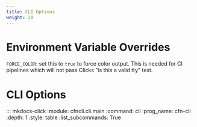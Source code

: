 ```yaml
---
title: CLI Options
weight: 20
---
```


# Environment Variable Overrides

`FORCE_COLOR`: set this to `true` to force color output. This is needed for CI pipelines which will not pass Clicks "is this a valid tty" test. 

# CLI Options

::: mkdocs-click
    :module: cfncli.cli.main
    :command: cli
    :prog_name: cfn-cli
    :depth: 1
    :style: table
    :list_subcommands: True